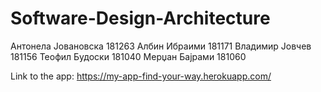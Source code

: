 # Software-Design-Architecture

Антонела Јовановска 181263
Албин Ибраими 181171
Владимир Јовчев 181156
Теофил Будоски 181040
Мерџан Бајрами 181060 


Link to the app: https://my-app-find-your-way.herokuapp.com/
